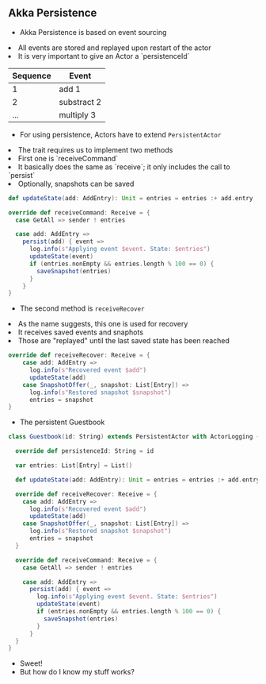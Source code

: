 ## Akka Persistence


* Akka Persistence is based on event sourcing
<li class="fragment">All events are stored and replayed upon restart of the actor</li>
<li class="fragment">It is very important to give an Actor a `persistenceId`</li>

| Sequence | Event       |
|----------|-------------|
| 1        | add 1       |
| 2        | substract 2 |
| ...      | multiply 3  |


* For using persistence, Actors have to extend `PersistentActor`
<li class="fragment">The trait requires us to implement two methods</li>
<li class="fragment">First one is `receiveCommand`</li>
<li class="fragment">It basically does the same as `receive`; it only includes the call to `persist`</li>
<li class="fragment">Optionally, snapshots can be saved</li>


```Scala
def updateState(add: AddEntry): Unit = entries = entries :+ add.entry

override def receiveCommand: Receive = {
  case GetAll => sender ! entries

  case add: AddEntry =>
    persist(add) { event =>
      log.info(s"Applying event $event. State: $entries")
      updateState(event)
      if (entries.nonEmpty && entries.length % 100 == 0) {
        saveSnapshot(entries)
      }
    }
}
```


* The second method is `receiveRecover`
<li class="fragment">As the name suggests, this one is used for recovery</li>
<li class="fragment">It receives saved events and snaphots</li>
<li class="fragment">Those are "replayed" until the last saved state has been reached</li>


```Scala
override def receiveRecover: Receive = {
    case add: AddEntry =>
      log.info(s"Recovered event $add")
      updateState(add)
    case SnapshotOffer(_, snapshot: List[Entry]) =>
      log.info(s"Restored snapshot $snapshot")
      entries = snapshot
}
```


* The persistent Guestbook

```Scala
class Guestbook(id: String) extends PersistentActor with ActorLogging {

  override def persistenceId: String = id

  var entries: List[Entry] = List()

  def updateState(add: AddEntry): Unit = entries = entries :+ add.entry

  override def receiveRecover: Receive = {
    case add: AddEntry =>
      log.info(s"Recovered event $add")
      updateState(add)
    case SnapshotOffer(_, snapshot: List[Entry]) =>
      log.info(s"Restored snapshot $snapshot")
      entries = snapshot
  }

  override def receiveCommand: Receive = {
    case GetAll => sender ! entries

    case add: AddEntry =>
      persist(add) { event =>
        log.info(s"Applying event $event. State: $entries")
        updateState(event)
        if (entries.nonEmpty && entries.length % 100 == 0) {
          saveSnapshot(entries)
        }
      }
  }
}
```
<ul>
  <li class="fragment">Sweet!</li>
  <li class="fragment">But how do I know my stuff works?</li>
</ul>
